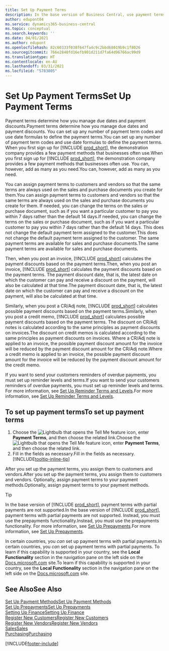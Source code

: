 ```yaml
---
title: Set Up Payment Terms
description: In the base version of Business Central, use payment terms to manage due dates and payment discounts.
author: edupont04
ms.service: dynamics365-business-central
ms.topic: conceptual
ms.search.keywords: ''
ms.date: 04/01/2021
ms.author: edupont
ms.openlocfilehash: 82c60333f038f647fa4c9c2bbd68019b9c1f8026
ms.sourcegitcommit: 766e2840fd16efb901d211d7fa64d96766ac99d9
ms.translationtype: HT
ms.contentlocale: en-AU
ms.lasthandoff: 03/31/2021
ms.locfileid: "5783805"
---
```

# <a name="set-up-payment-terms"></a><span data-ttu-id="2db36-103">Set Up Payment Terms</span><span class="sxs-lookup"><span data-stu-id="2db36-103">Set Up Payment Terms</span></span>

<span data-ttu-id="2db36-104">Payment terms determine how you manage due dates and payment discounts.</span><span class="sxs-lookup"><span data-stu-id="2db36-104">Payment terms determine how you manage due dates and payment discounts.</span></span> <span data-ttu-id="2db36-105">You can set up any number of payment term codes and use date formulas to define the payment terms.</span><span class="sxs-lookup"><span data-stu-id="2db36-105">You can set up any number of payment term codes and use date formulas to define the payment terms.</span></span> <span data-ttu-id="2db36-106">When you first sign up for [!INCLUDE [prod_short](includes/prod_short.md)], the demonstration company provides a few payment methods that businesses often use.</span><span class="sxs-lookup"><span data-stu-id="2db36-106">When you first sign up for [!INCLUDE [prod_short](includes/prod_short.md)], the demonstration company provides a few payment methods that businesses often use.</span></span> <span data-ttu-id="2db36-107">You can, however, add as many as you need.</span><span class="sxs-lookup"><span data-stu-id="2db36-107">You can, however, add as many as you need.</span></span>  

<span data-ttu-id="2db36-108">You can assign payment terms to customers and vendors so that the same terms are always used on the sales and purchase documents you create for them.</span><span class="sxs-lookup"><span data-stu-id="2db36-108">You can assign payment terms to customers and vendors so that the same terms are always used on the sales and purchase documents you create for them.</span></span> <span data-ttu-id="2db36-109">If needed, you can change the terms on the sales or purchase document, such as if you want a particular customer to pay you within 7 days rather than the default 14 days.</span><span class="sxs-lookup"><span data-stu-id="2db36-109">If needed, you can change the terms on the sales or purchase document, such as if you want a particular customer to pay you within 7 days rather than the default 14 days.</span></span> <span data-ttu-id="2db36-110">This does not change the default payment term assigned to the customer.</span><span class="sxs-lookup"><span data-stu-id="2db36-110">This does not change the default payment term assigned to the customer.</span></span> <span data-ttu-id="2db36-111">The same payment terms are available for sales and purchase documents.</span><span class="sxs-lookup"><span data-stu-id="2db36-111">The same payment terms are available for sales and purchase documents.</span></span>

<span data-ttu-id="2db36-112">Then, when you post an invoice, [!INCLUDE [prod_short](includes/prod_short.md)] calculates the payment discounts based on the payment terms.</span><span class="sxs-lookup"><span data-stu-id="2db36-112">Then, when you post an invoice, [!INCLUDE [prod_short](includes/prod_short.md)] calculates the payment discounts based on the payment terms.</span></span> <span data-ttu-id="2db36-113">The payment discount date, that is, the latest date on which the customer can pay and receive a discount on the payment, will also be calculated at that time.</span><span class="sxs-lookup"><span data-stu-id="2db36-113">The payment discount date, that is, the latest date on which the customer can pay and receive a discount on the payment, will also be calculated at that time.</span></span>  

<span data-ttu-id="2db36-114">Similarly, when you post a CR/Adj note, [!INCLUDE [prod_short](includes/prod_short.md)] calculates possible payment discounts based on the payment terms.</span><span class="sxs-lookup"><span data-stu-id="2db36-114">Similarly, when you post a credit memo, [!INCLUDE [prod_short](includes/prod_short.md)] calculates possible payment discounts based on the payment terms.</span></span> <span data-ttu-id="2db36-115">The discount on CR/Adj notes is calculated according to the same principles as payment discounts on invoices.</span><span class="sxs-lookup"><span data-stu-id="2db36-115">The discount on credit memos is calculated according to the same principles as payment discounts on invoices.</span></span> <span data-ttu-id="2db36-116">Where a CR/Adj note is applied to an invoice, the possible payment discount amount for the invoice will be reduced by the payment discount amount for the CR/Adj note.</span><span class="sxs-lookup"><span data-stu-id="2db36-116">Where a credit memo is applied to an invoice, the possible payment discount amount for the invoice will be reduced by the payment discount amount for the credit memo.</span></span>  

<span data-ttu-id="2db36-117">If you want to send your customers reminders of overdue payments, you must set up reminder levels and terms.</span><span class="sxs-lookup"><span data-stu-id="2db36-117">If you want to send your customers reminders of overdue payments, you must set up reminder levels and terms.</span></span> <span data-ttu-id="2db36-118">For more information, see [Set Up Reminder Terms and Levels](finance-setup-reminders.md).</span><span class="sxs-lookup"><span data-stu-id="2db36-118">For more information, see [Set Up Reminder Terms and Levels](finance-setup-reminders.md).</span></span>  

## <a name="to-set-up-payment-terms"></a><span data-ttu-id="2db36-119">To set up payment terms</span><span class="sxs-lookup"><span data-stu-id="2db36-119">To set up payment terms</span></span>

1. <span data-ttu-id="2db36-120">Choose the ![Lightbulb that opens the Tell Me feature](media/ui-search/search_small.png "Tell me what you want to do") icon, enter **Payment Terms**, and then choose the related link.</span><span class="sxs-lookup"><span data-stu-id="2db36-120">Choose the ![Lightbulb that opens the Tell Me feature](media/ui-search/search_small.png "Tell me what you want to do") icon, enter **Payment Terms**, and then choose the related link.</span></span>  
2. <span data-ttu-id="2db36-121">Fill in the fields as necessary.</span><span class="sxs-lookup"><span data-stu-id="2db36-121">Fill in the fields as necessary.</span></span> [!INCLUDE[tooltip-inline-tip](includes/tooltip-inline-tip_md.md)]  

<span data-ttu-id="2db36-122">After you set up the payment terms, you assign them to customers and vendors.</span><span class="sxs-lookup"><span data-stu-id="2db36-122">After you set up the payment terms, you assign them to customers and vendors.</span></span> <span data-ttu-id="2db36-123">Optionally, assign payment terms to your payment methods.</span><span class="sxs-lookup"><span data-stu-id="2db36-123">Optionally, assign payment terms to your payment methods.</span></span>  

> [!TIP]
> <span data-ttu-id="2db36-124">In the base version of [!INCLUDE [prod_short](includes/prod_short.md)], payment terms with partial payments are not supported.</span><span class="sxs-lookup"><span data-stu-id="2db36-124">In the base version of [!INCLUDE [prod_short](includes/prod_short.md)], payment terms with partial payments are not supported.</span></span> <span data-ttu-id="2db36-125">Instead, you must use the prepayments functionality.</span><span class="sxs-lookup"><span data-stu-id="2db36-125">Instead, you must use the prepayments functionality.</span></span> <span data-ttu-id="2db36-126">For more information, see [Set Up Prepayments](finance-set-up-prepayments.md).</span><span class="sxs-lookup"><span data-stu-id="2db36-126">For more information, see [Set Up Prepayments](finance-set-up-prepayments.md).</span></span>
>
> <span data-ttu-id="2db36-127">In certain countries, you *can* set up payment terms with partial payments.</span><span class="sxs-lookup"><span data-stu-id="2db36-127">In certain countries, you *can* set up payment terms with partial payments.</span></span> <span data-ttu-id="2db36-128">To learn if this capability is supported in your country, see the **Local Functionality** section in the navigation pane on the left side on the [Docs.microsoft.com](about-localization.md) site.</span><span class="sxs-lookup"><span data-stu-id="2db36-128">To learn if this capability is supported in your country, see the **Local Functionality** section in the navigation pane on the left side on the [Docs.microsoft.com](about-localization.md) site.</span></span>

## <a name="see-also"></a><span data-ttu-id="2db36-129">See Also</span><span class="sxs-lookup"><span data-stu-id="2db36-129">See Also</span></span>

[<span data-ttu-id="2db36-130">Set Up Payment Methods</span><span class="sxs-lookup"><span data-stu-id="2db36-130">Set Up Payment Methods</span></span>](finance-payment-methods.md)  
[<span data-ttu-id="2db36-131">Set Up Prepayments</span><span class="sxs-lookup"><span data-stu-id="2db36-131">Set Up Prepayments</span></span>](finance-set-up-prepayments.md)  
[<span data-ttu-id="2db36-132">Setting Up Finance</span><span class="sxs-lookup"><span data-stu-id="2db36-132">Setting Up Finance</span></span>](finance-setup-finance.md)  
[<span data-ttu-id="2db36-133">Register New Customers</span><span class="sxs-lookup"><span data-stu-id="2db36-133">Register New Customers</span></span>](sales-how-register-new-customers.md)  
[<span data-ttu-id="2db36-134">Register New Vendors</span><span class="sxs-lookup"><span data-stu-id="2db36-134">Register New Vendors</span></span>](purchasing-how-register-new-vendors.md)  
[<span data-ttu-id="2db36-135">Sales</span><span class="sxs-lookup"><span data-stu-id="2db36-135">Sales</span></span>](sales-manage-sales.md)  
[<span data-ttu-id="2db36-136">Purchasing</span><span class="sxs-lookup"><span data-stu-id="2db36-136">Purchasing</span></span>](purchasing-manage-purchasing.md)  


[!INCLUDE[footer-include](includes/footer-banner.md)]